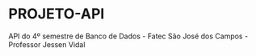 # PROJETO-API
API do  4º semestre de Banco de Dados - Fatec São José dos Campos - Professor Jessen Vidal
